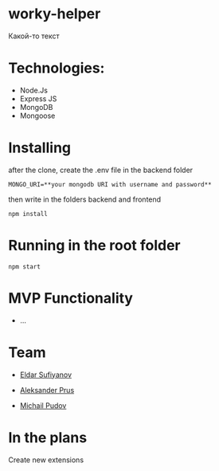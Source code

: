 # worky-helper
Какой-то текст

# Technologies:
* Node.Js
* Express JS
* MongoDB
* Mongoose

# Installing
after the clone, create the .env file in the backend folder

`
MONGO_URI=**your mongodb URI with username and password**
`

then write in the folders backend and frontend

`
 npm install
 `

# Running in the root folder

`
npm start
`

# MVP Functionality
* ...

# Team
* [Eldar Sufiyanov](https://github.com/Ellpm)

* [Aleksander Prus](https://github.com/Alex90rus)

* [Michail Pudov](https://github.com/Michail-Pudov)


# In the plans
Create new extensions
